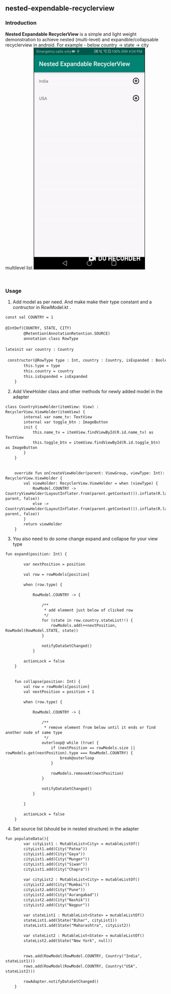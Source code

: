 ## nested-expendable-recyclerview

### Introduction

**Nested Expandable RecyclerView** is a simple and light weight demonstration to achieve nested (multi-level) and expandble/collapsable recyclerview in android. For example - below country -> state -> city multilevel list
<img src="demo1.gif?raw=true" width="350px">

<br>

### Usage

1. Add model as per need. And make make their type constant and a contructor in RowModel.kt .

```markdown
const val COUNTRY = 1

@IntDef(COUNTRY, STATE, CITY)
        @Retention(AnnotationRetention.SOURCE)
        annotation class RowType

lateinit var country : Country

 constructor(@RowType type : Int, country : Country, isExpanded : Boolean = false){
        this.type = type
        this.country = country
        this.isExpanded = isExpanded
    }
```


2. Add ViewHolder class and other methods for newly added model in the adapter

```
class CountryViewHolder(itemView: View) : RecyclerView.ViewHolder(itemView) {
        internal var name_tv: TextView
        internal var toggle_btn : ImageButton
        init {
            this.name_tv = itemView.findViewById(R.id.name_tv) as TextView
            this.toggle_btn = itemView.findViewById(R.id.toggle_btn) as ImageButton
        }
    }


    override fun onCreateViewHolder(parent: ViewGroup, viewType: Int): RecyclerView.ViewHolder {
        val viewHolder: RecyclerView.ViewHolder = when (viewType) {
            RowModel.COUNTRY -> CountryViewHolder(LayoutInflater.from(parent.getContext()).inflate(R.layout.country_row, parent, false))
            else -> CountryViewHolder(LayoutInflater.from(parent.getContext()).inflate(R.layout.country_row, parent, false))
        }
        return viewHolder
    }
```


3. You also need to do some change expand and collapse for your view type

```
fun expand(position: Int) {

        var nextPosition = position

        val row = rowModels[position]

        when (row.type) {

            RowModel.COUNTRY -> {

                /**
                 * add element just below of clicked row
                 */
                for (state in row.country.stateList!!) {
                    rowModels.add(++nextPosition, RowModel(RowModel.STATE, state))
                }

                notifyDataSetChanged()
            }
            
        actionLock = false
    }
    
    
    fun collapse(position: Int) {
        val row = rowModels[position]
        val nextPosition = position + 1

        when (row.type) {

            RowModel.COUNTRY -> {

                /**
                 * remove element from below until it ends or find another node of same type
                 */
                outerloop@ while (true) {
                    if (nextPosition == rowModels.size || rowModels.get(nextPosition).type === RowModel.COUNTRY) {
                        break@outerloop
                    }

                    rowModels.removeAt(nextPosition)
                }

                notifyDataSetChanged()
            }
            
        }

        actionLock = false
    }
```


4. Set source list (should be in nested structure) in the adapter

```
fun populateData(){
        var cityList1 : MutableList<City> = mutableListOf()
        cityList1.add(City("Patna"))
        cityList1.add(City("Gaya"))
        cityList1.add(City("Munger"))
        cityList1.add(City("Siwan"))
        cityList1.add(City("Chapra"))

        var cityList2 : MutableList<City> = mutableListOf()
        cityList2.add(City("Mumbai"))
        cityList2.add(City("Pune"))
        cityList2.add(City("Aurangabad"))
        cityList2.add(City("Nashik"))
        cityList2.add(City("Nagpur"))

        var stateList1 : MutableList<State> = mutableListOf()
        stateList1.add(State("Bihar", cityList1))
        stateList1.add(State("Maharashtra", cityList2))

        var stateList2 : MutableList<State> = mutableListOf()
        stateList2.add(State("New York", null))


        rows.add(RowModel(RowModel.COUNTRY, Country("India", stateList1)))
        rows.add(RowModel(RowModel.COUNTRY, Country("USA", stateList2)))

        rowAdapter.notifyDataSetChanged()
    }
```
